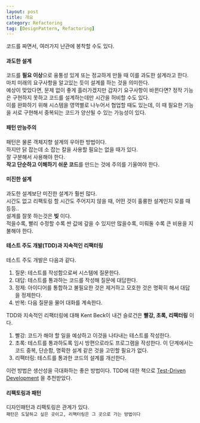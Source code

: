 ```yaml
---
layout: post
title: 개요
category: Refactoring
tag: [DesignPattern, Refactoring] 
---
```


코드를 짜면서, 여러가지 난관에 봉착할 수도 있다.  

#### 과도한 설계

코드를 **필요 이상**으로 융퉁성 있게 또는 정교하게 만들 때 이를 과도한 설계라고 한다.  
마치 미래의 요구사항을 알고있는 듯이 설계를 하는 것을 의미한다.  
예상이 맞았다면, 문제 없이 좋게 흘러가겠지만 갑자기 요구사항이 바뀐다면? 정작 기능은 구현하지 못하고 코드를 설계하는데만 시간을 허비할 수도 있다.  
이를 완화하기 위해 시스템을 영역별로 나누어서 협업할 때도 있는데, 이 때 필요한 기능을 서로 구현해서 중복되는 코드가 양산될 수 있는 가능성이 있다.  

#### 패턴 만능주의

패턴은 물론 객체지향 설계의 우아한 방법이다.  
하지만 닭 잡는데 소 잡는 칼을 사용할 필요는 없을 때가 있다.  
잘 구분해서 사용해야 한다.  
**작고 단순하고 이해하기 쉬운 코드**를 만드는 것에 주의를 기울여야 한다.  

#### 미진한 설계  

과도한 설계보단 미진한 설계가 훨씬 많다.  
시간도 없고 리팩토링 할 시간도 주어지지 않을 때, 어떤 것이 훌륭한 설계인지 모를 때 등등..  
설계를 잘못 하는것은 **빚** 이다.  
적을수록, 빨리 수정할 수록 싼 값에 갚을 수 있지만 많을수록, 미뤄둘 수록 큰 비용을 지불해야 한다.  

#### 테스트 주도 개발(TDD)과 지속적인 리팩터링  

테스트 주도 개발은 다음과 같다.  
1. 질문: 테스트를 작성함으로써 시스템에 질문한다.  
2. 대답: 테스트를 통과하는 코드를 작성해 질문에 대답한다.  
3. 정제: 아이디어를 통합하고 불필요한 것은 제거하고 모호한 것은 명확히 해서 대답을 정제한다.
4. 반복: 다음 질문을 물어 대화를 계속한다.  

TDD와 지속적인 리팩터링에 대해 Kent Beck이 내건 슬로건은 **빨강, 초록, 리팩터링** 이다.  
1. 빨강: 코드가 해야 할 일을 예상하고 이것을 나타내는 테스트를 작성한다.  
2. 초록: 테스트를 통과하도록 임시 방편으로라도 프로그램을 작성한다. 이 단계에서는 코드 중복, 단순함, 명확한 설계 같은 것을 고민할 필요가 없다.  
3. 리팩터링: 테스트를 통과한 코드의 설계를 개선한다.  

이런 방법은 생산성을 극대화하는 좋은 방법이다. TDD에 대한 책으로 [Test-Driven Development](http://www.yes24.com/Product/Goods/313144) 을 추천받았다.  

#### 리팩토링과 패턴

디자인패턴과 리팩토링은 관계가 있다.  
`패턴은 도달하고 싶은 곳이고, 리팩터링은 그 곳으로 가는 방법이다`  

